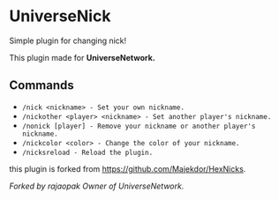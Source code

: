 # UniverseNick

Simple plugin for changing nick!

This plugin made for **UniverseNetwork.**

## Commands
- `/nick <nickname> - Set your own nickname.`
- `/nickother <player> <nickname> - Set another player's nickname.`
- `/nonick [player] - Remove your nickname or another player's nickname.`
- `/nickcolor <color> - Change the color of your nickname.`
- `/nicksreload - Reload the plugin.`


this plugin is forked from
https://github.com/Majekdor/HexNicks.

*Forked by rajaopak Owner of UniverseNetwork.*
